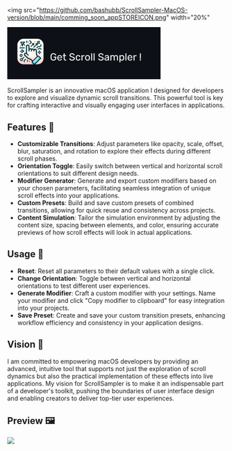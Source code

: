 <img src="https://github.com/bashubb/ScrollSampler-MacOS-version/blob/main/comming_soon_appSTOREICON.png" width="20%"

  

<img src="https://github.com/bashubb/ScrollSampler-MacOS-version/blob/main/Scroll%20Sampler.png" width="70%">    

ScrollSampler is an innovative macOS application I designed for developers to explore and visualize dynamic scroll transitions. This powerful tool is key for crafting interactive and visually engaging user interfaces in applications.

 ## Features 🚀

-   **Customizable Transitions**: Adjust parameters like opacity, scale, offset, blur, saturation, and rotation to explore their effects during different scroll phases.
-   **Orientation Toggle**: Easily switch between vertical and horizontal scroll orientations to suit different design needs.
-   **Modifier Generator**: Generate and export custom modifiers based on your chosen parameters, facilitating seamless integration of unique scroll effects into your applications.
-   **Custom Presets**: Build and save custom presets of combined transitions, allowing for quick reuse and consistency across projects.
-   **Content Simulation**: Tailor the simulation environment by adjusting the content size, spacing between elements, and color, ensuring accurate previews of how scroll effects will look in actual applications.

## Usage 🎨 

-   **Reset**: Reset all parameters to their default values with a single click.
-   **Change Orientation**: Toggle between vertical and horizontal orientations to test different user experiences.
-   **Generate Modifier**: Craft a custom modifier with your settings. Name your modifier and click "Copy modifier to clipboard" for easy integration into your projects.
-   **Save Preset**: Create and save your custom transition presets, enhancing workflow efficiency and consistency in your application designs.

## Vision 🌟

I am committed to empowering macOS developers by providing an advanced, intuitive tool that supports not just the exploration of scroll dynamics but also the practical implementation of these effects into live applications. My vision for ScrollSampler is to make it an indispensable part of a developer's toolkit, pushing the boundaries of user interface design and enabling creators to deliver top-tier user experiences.

## Preview 🖼️

<img src="https://github.com/bashubb/ScrollSampler-MacOS-version/blob/main/Scroll.gif">
